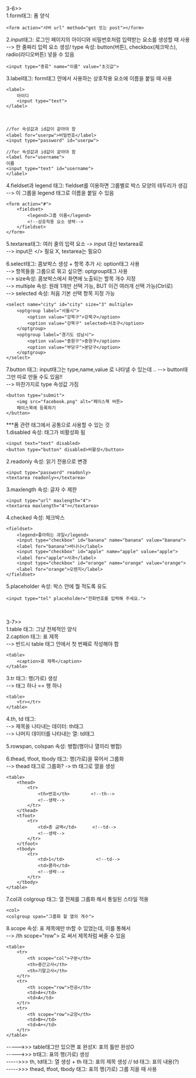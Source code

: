 3-6>></br>
1.form태그: 폼 양식</br>

    <form action="서버 url" method="get 또는 post"></form>

2.input태그: 로그인 페이지의 아이디와 비밀번호처럼 입력받는 요소를 생성할 때 사용</br>
--> 한 줄짜리 입력 요소 생성/ type 속성: button(버튼), checkbox(체크박스), radio(라디오버튼) 넣을 수 있음

    <input type="종류" name="이름" value="초깃값">

3.label태그: form태그 안에서 사용하는 상호작용 요소에 이름을 붙일 때 사용</br>

    <label>
        아이디
        <input type="text">
    </label>
</br>

    //for 속성값과 id값이 같아야 함
    <label for="userpw">비밀번호</label>
    <input type="password" id="userpw">

    //for 속성값과 id값이 같아야 함
    <label for="username">
    이름
    <input type="text" id="username">
    </label>


4.fieldset과 legend 태그: fieldset를 이용하면 그룹별로 박스 모양의 테두리가 생김</br>
--> 이 그룹을 legend 태그로 이름을 붙일 수 있음

    <form action="#">
        <fieldset>
            <legend>그룹 이름</legend>
            <!--상호작용 요소 생략-->
        </fieldset>
    </form>


5.textarea태그: 여러 줄의 입력 요소  ->  input 대신 textarea로</br>
--> input은 </> 필요 X, textarea는 필요O</br>


6.select태그: 콤보박스 생성  +  항목 추가 시: option태그 사용</br>
--> 항목들을 그룹으로 묶고 싶으면: optgroup태그 사용 </br>
--> size속성: 콤보박스에서 화면에 노출되는 할목 개수 지정</br>
--> multiple 속성: 원래 1개만 선택 가능, BUT 이건 여러개 선택 가능(Ctrl로)</br>
--> selected 속성: 처음 기본 선택 항목 지정 가능


    <select name="city" id="city" size="3" multiple>
        <optgroup label="서울시">
            <option value="강북구">강북구</option>
            <option value="강북구" selected>서초구</option>
        </optgroup>
        <optgroup label="경기도 성남시">
            <option value="중원구">중원구</option>
            <option value="부당구">분당구</option>
        </optgroup>
    </select>


7.button 태그: input태그는 type,name,value 로 나타낼 수 있는데 .. --> button태그만 따로 만들 수도 있음!!</br>
--> 마찬가지로 type 속성값 가짐

    <button type="submit">
        <img src="facebook.png" alt="페이스북 버튼>
        페이스북에 등록하기
    </button>


***폼 관련 태그에서 공통으로 사용할 수 있는 것</br>
1.disabled 속성: 태그가 비활성화 됨</br>
    
    <input text="text" disabled>
    <button type="button" disabled>비활성</button>

2.readonly 속성: 읽기 전용으로 변경</br>

    <input type="password" readonly>
    <textarea readonly></textarea>

3.maxlength 속성: 글자 수 제한</br>

    <input type="url" maxlength="4">
    <textarea maxlength="4"></textarea>

4.checked 속성: 체크박스</br>

    <fieldset>
        <legend>좋아하는 과일</legend>
        <input type="checkbox" id="banana" name="banana" value="banana">
        <label for="banana">바나나</label>
        <input type="checkbox" id="apple" name="apple" value="apple">
        <label for="apple">사과</label>
        <input type="checkbox" id="orange" name="orange" value="orange">
        <label for="orange">오렌지</label>
    </fieldset>


5.placeholder 속성: 박스 안에 뭘 적도록 유도</br>

    <input type="tel" placeholder="전화번호를 입력해 주세요.">


</br></br>
3-7>></br>
1.table 태그: 그냥 전체적인 양식</br>
2.caption 태그: 표 제목</br>
--> 반드시 table 태그 안에서 첫 번째로 작성해야 함

    <table>
        <caption>표 제목</caption>
    </table>

3.tr 태그: 행(가로) 생성</br>
--> 태그 하나 == 행 하나

    <table>
        <tr></tr>
    </table>

4.th, td 태그:</br>
--> 제목을 나타내는 데이터: th태그</br>
--> 나머지 데이터를 나타내는 열: td태그</br>


5.rowspan, colspan 속성: 병합(행이나 열끼리 병합)</br>

6.thead, tfoot, tbody 태그: 행(가로)을 묶어서 그룹화</br>
--> thead 태그로 그룹화? -> th 태그로 열을 생성

    <table>
        <thead>
            <tr>
                <th>번호</th>        <!--th-->
                <!--생략-->
            </tr>
        </thead>
        <tfoot>
            <tr>
                <td>총 금액</td>      <!--td-->
                <!--생략-->
            </tr>
        </tfoot>
        <tbody>
            <tr>
                <td>1</td>            <!--td-->
                <td>콜라</td>
                <!--생략-->
            </tr>
        </tbody>
    </table>


7.col과 colgroup 태그: 열 전체를 그룹화 해서 통일된 스타일 적용

    <col>
    <colgroup span="그룹화 할 열의 개수">


8.scope 속성: 표 제목에만 th할 수 있었는데, 이를 통해서</br>
--> /th scope="row"> 로 써서 제목처럼 써줄 수 있음

    <table>
        <tr>
            <th scope="col">구분</th>
            <th>중간고사</th>
            <th>기말고사</th>
        </tr>
        <tr>
            <th scope="row">전공</th>
            <td>A+</td>
            <td>A</td>
        </tr>
        <tr>
            <th scope="row">교양</th>
            <td>B+</td>
            <td>A+</td>
        </tr>
    </table>


----->>> table태그만 있으면 표 완성X: 표의 틀만 완성O</br>
----->>> tr태그: 표의 행(가로) 생성</br>
----->>> th, td태그: 열 생성  +   th 태그: 표의 제목 생성 // td 태그: 표의 내용(?)</br>
----->>> thead, tfoot, tbody 태그: 표의 행(가로) 그룹 지을 때 사용</br>

